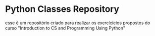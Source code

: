 # Python Classes Repository
esse é um repositório criado para realizar os exercícicios propostos do curso "Introduction to CS and Programming Using Python"
